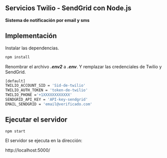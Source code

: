 ## Servicios Twilio - SendGrid con Node.js
**Sistema de notificación por email y sms**
####

## Implementación

Instalar las dependencias.

```bash
npm install
```
Renombrar el archivo ***.env2*** a ***.env***. Y remplazar las credenciales de Twilio y SendGrid.

```bash
[default]
TWILIO_ACCOUNT_SID = 'Sid-de-twilio'
TWILIO_AUTH_TOKEN = 'token-de-twilio'
TWILIO_PHONE ='+1XXXXXXXXXXXX'
SENDGRID_API_KEY = 'API-key-sendgrid'
EMAIL_SENDGRID = 'email@verificado.com'
```

## Ejecutar el servidor

```bash
npm start
```
El servidor se ejecuta en la dirección: 

http://localhost:5000/

